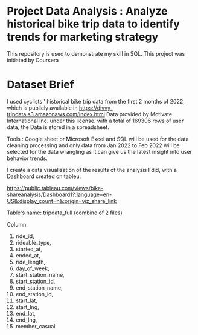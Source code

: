 # Project Data Analysis : Analyze historical bike trip data to identify trends for marketing strategy

This repository is used to demonstrate my skill in SQL. This project was initiated by Coursera

# Dataset Brief
I used cyclists ' historical bike trip data from the first 2 months of 2022, which is publicly available in https://divvy-tripdata.s3.amazonaws.com/index.html 
Data provided by Motivate International Inc. under this license. with a total of 169306 rows of user data, the Data is stored in a spreadsheet.

Tools : Google sheet or Microsoft Excel and SQL will be used for the data cleaning processing and only data from Jan 2022 to Feb 2022 will be selected for the data wrangling as it can give us the latest insight into user behavior trends.

I create a data visualization of the results of the analysis I did, with a Dashboard created on tableu: 

https://public.tableau.com/views/bike-shareanalysis/Dashboard1?:language=en-US&:display_count=n&:origin=viz_share_link

Table's name: tripdata_full (combine of 2 files)

Column:
1. ride_id, 
2. rideable_type, 
3. started_at, 
4. ended_at, 
5. ride_length,
6. day_of_week,
7. start_station_name, 
8. start_station_id, 
9. end_station_name, 
10. end_station_id, 
11. start_lat, 
12. start_lng, 
13. end_lat, 
14. end_lng, 
15. member_casual

